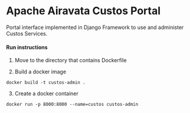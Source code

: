 # Apache Airavata Custos Portal

Portal interface implemented in Django Framework to use and administer Custos Services.


#### Run instructions

1. Move to the directory that contains Dockerfile 

2. Build a docker image
```
docker build -t custos-admin .
```
3. Create a docker container
```
docker run -p 8000:8000 --name=custos custos-admin
```
